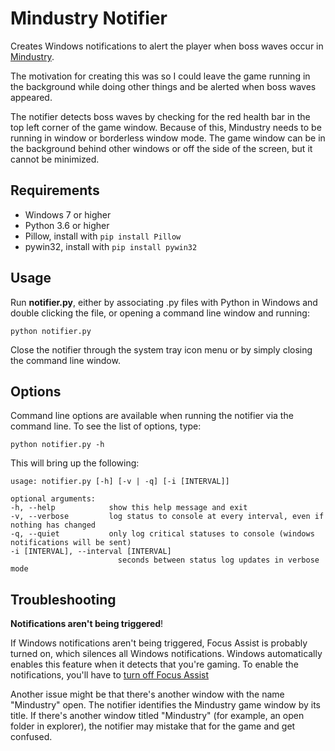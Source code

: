 Mindustry Notifier
=======================================
Creates Windows notifications to alert the player when boss waves occur 
in [Mindustry](https://github.com/Anuken/Mindustry). 

The motivation for creating this was so I could leave the game running in 
the background while doing other things and be alerted when boss waves 
appeared.

The notifier detects boss waves by checking for the red health bar in the 
top left corner of the game window. Because of this, Mindustry needs to be 
running in window or borderless window mode. The game window can be in the 
background behind other windows or off the side of the screen, but it cannot 
be minimized.


## Requirements
- Windows 7 or higher
- Python 3.6 or higher
- Pillow, install with `pip install Pillow`
- pywin32, install with `pip install pywin32`


## Usage
Run **notifier.py**, either by associating .py files with Python in 
Windows and double clicking the file, or opening a command line window 
and running:
```
python notifier.py
```
Close the notifier through the system tray icon menu or by simply closing 
the command line window.


## Options
Command line options are available when running the notifier via the command 
line. To see the list of options, type:
```
python notifier.py -h
```
This will bring up the following:

    usage: notifier.py [-h] [-v | -q] [-i [INTERVAL]]

    optional arguments:
    -h, --help            show this help message and exit
    -v, --verbose         log status to console at every interval, even if nothing has changed
    -q, --quiet           only log critical statuses to console (windows notifications will be sent)
    -i [INTERVAL], --interval [INTERVAL]
                            seconds between status log updates in verbose mode


## Troubleshooting
**Notifications aren't being triggered**!

If Windows notifications aren't being triggered, Focus Assist is 
probably turned on, which silences all Windows notifications. Windows 
automatically enables this feature when it detects that you're 
gaming. To enable the notifications, you'll have to 
[turn off Focus Assist](https://support.microsoft.com/en-us/help/4026996/windows-10-turn-focus-assist-on-or-off)

Another issue might be that there's another window with the name 
"Mindustry" open. The notifier identifies the Mindustry 
game window by its title. If there's another window titled "Mindustry" 
(for example, an open folder in explorer), the notifier may mistake 
that for the game and get confused.
